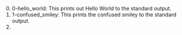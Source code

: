 0. 0-hello_world: This prints out Hello World to the standard output.
1. 1-confused_smiley: This prints the confused smiley to the standard output.
2. 